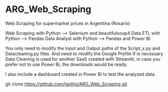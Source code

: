 # ARG_Web_Scraping

Web Scraping for supermarket prices in Argentina (Rosario)

Web Scraping with Python --> Selenium and beautifulsoup4
Data ETL with Python --> Pandas
Data Analyst with Python --> Pandas and Power BI

You only need to modify the Input and Output paths of the Script_x.py and Datacleaning.py files.
And need to modify the Google Profile if is necessary
Data Cleaning is used for another SaaS created with Streamlit, in case you prefer not to use Power Bi, the downloads would be ready.


I also include a dashboard created in Power Bi to test the analyzed data.

git clone https://github.com/jgottig/ARG_Web_Scraping.git

